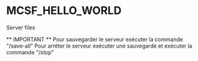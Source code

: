 # MCSF_HELLO_WORLD
Server files

** IMPORTANT **
Pour sauvegarder le serveur exécuter la commande "/save-all"
Pour arrêter le serveur exécuter une sauvegarde et exécuter la commande "/stop"
